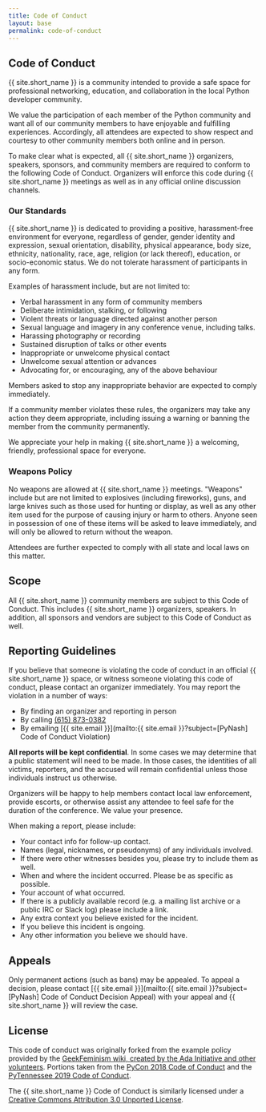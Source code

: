 ```yaml
---
title: Code of Conduct
layout: base
permalink: code-of-conduct
---
```


## <span>Code of Conduct</span>

{{ site.short_name }} is a community intended to provide a safe space for professional networking, education, and collaboration in the local Python developer community.

We value the participation of each member of the Python community and want all of our community members to have enjoyable and fulfilling experiences.
Accordingly, all attendees are expected to show respect and courtesy to other community members both online and in person.

To make clear what is expected, all {{ site.short_name }} organizers, speakers, sponsors, and community members are required to conform to the following Code of Conduct.
Organizers will enforce this code during {{ site.short_name }} meetings as well as in any official online discussion channels.


### <span>Our Standards</span>

{{ site.short_name }} is dedicated to providing a positive, harassment-free environment for everyone, regardless of gender, gender identity and expression, sexual orientation, disability, physical appearance, body size, ethnicity, nationality, race, age, religion (or lack thereof), education, or socio-economic status.
We do not tolerate harassment of participants in any form.

Examples of harassment include, but are not limited to:

* Verbal harassment in any form of community members 
* Deliberate intimidation, stalking, or following
* Violent threats or language directed against another person
* Sexual language and imagery in any conference venue, including talks.
* Harassing photography or recording
* Sustained disruption of talks or other events
* Inappropriate or unwelcome physical contact
* Unwelcome sexual attention or advances
* Advocating for, or encouraging, any of the above behaviour

Members asked to stop any inappropriate behavior are expected to comply immediately.

If a community member violates these rules, the organizers may take any action they deem appropriate, including issuing a warning or banning the member from the community permanently.

We appreciate your help in making {{ site.short_name }} a welcoming, friendly, professional space for everyone.


### <span>Weapons Policy</span>
    
No weapons are allowed at {{ site.short_name }} meetings.
"Weapons" include but are not limited to explosives (including fireworks), guns, and large knives such as those used for hunting or display, as well as any other item used for the purpose of causing injury or harm to others.
Anyone seen in possession of one of these items will be asked to leave immediately, and will only be allowed to return without the weapon.

Attendees are further expected to comply with all state and local laws on this matter.


## <span>Scope</span>

All {{ site.short_name }} community members are subject to this Code of Conduct. This includes {{ site.short_name }} organizers, speakers.
In addition, all sponsors and vendors are subject to this Code of Conduct as well.


## <span>Reporting Guidelines</span>

If you believe that someone is violating the code of conduct in an official {{ site.short_name }} space, or witness someone violating this code of conduct, please contact an organizer immediately.
You may report the violation in a number of ways:

* By finding an organizer and reporting in person
* By calling [(615) 873-0382](tel:615-873-0382)
* By emailing [{{ site.email }}](mailto:{{ site.email }}?subject=[PyNash] Code of Conduct Violation)

**All reports will be kept confidential**.
In some cases we may determine that a public statement will need to be made.
In those cases, the identities of all victims, reporters, and the accused will remain confidential unless those individuals instruct us otherwise.

Organizers will be happy to help members contact local law enforcement, provide escorts, or otherwise assist any attendee to feel safe for the duration of the conference. We value your presence.

When making a report, please include:

* Your contact info for follow-up contact.
* Names (legal, nicknames, or pseudonyms) of any individuals involved.
* If there were other witnesses besides you, please try to include them as well.
* When and where the incident occurred. Please be as specific as possible.
* Your account of what occurred.
* If there is a publicly available record (e.g. a mailing list archive or a public IRC or Slack log) please include a link.
* Any extra context you believe existed for the incident.
* If you believe this incident is ongoing.
* Any other information you believe we should have.


## <span>Appeals</span>

Only permanent actions (such as bans) may be appealed. 
To appeal a decision, please contact [{{ site.email }}](mailto:{{ site.email }}?subject=[PyNash] Code of Conduct Decision Appeal) with your appeal and {{ site.short_name }} will review the case.


## <span>License</span>

This code of conduct was originally forked from the example policy provided by the [GeekFeminism wiki, created by the Ada Initiative and other volunteers](http://geekfeminism.wikia.com/wiki/Conference_anti-harassment/Policy).
Portions taken from the [PyCon 2018 Code of Conduct](https://github.com/python/pycon-code-of-conduct/tree/2f4d980c8df6f1473d814c0af66f0243b842059f) and the [PyTennessee 2019 Code of Conduct](https://www.pytennessee.org/code-of-conduct).

The {{ site.short_name }} Code of Conduct is similarly licensed under a [Creative Commons Attribution 3.0 Unported License](https://creativecommons.org/licenses/by/3.0/).
